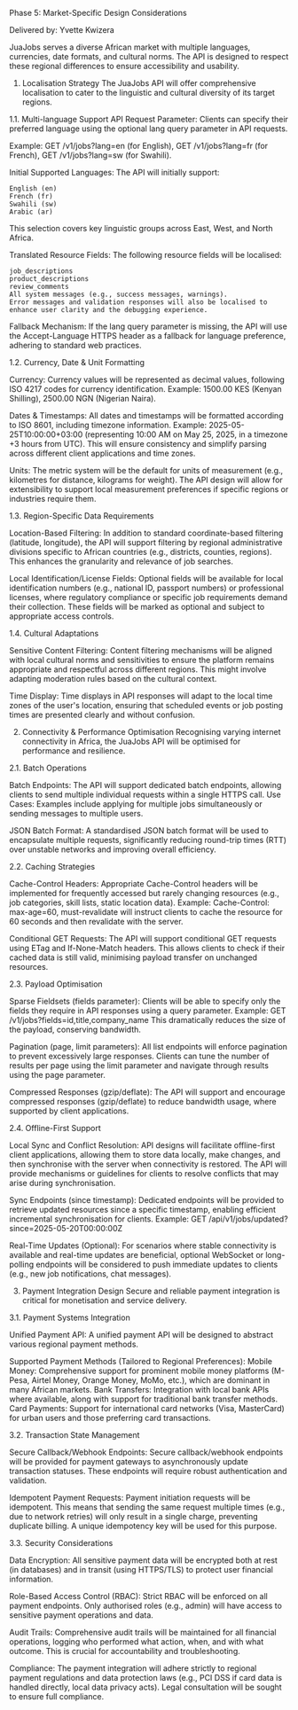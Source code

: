Phase 5: Market-Specific Design Considerations

Delivered by: Yvette Kwizera

JuaJobs serves a diverse African market with multiple languages, currencies, date formats, and cultural norms. The API is designed to respect these regional differences to ensure accessibility and usability.

1. Localisation Strategy
The JuaJobs API will offer comprehensive localisation to cater to the linguistic and cultural diversity of its target regions.

1.1. Multi-language Support
API Request Parameter: Clients can specify their preferred language using the optional lang query parameter in API requests.

Example: 
    GET /v1/jobs?lang=en (for English),
    GET /v1/jobs?lang=fr (for French), 
    GET /v1/jobs?lang=sw (for Swahili).

Initial Supported Languages: The API will initially support:

    English (en)
    French (fr)
    Swahili (sw)
    Arabic (ar) 

This selection covers key linguistic groups across East, West, and North Africa.

Translated Resource Fields: The following resource fields will be localised:

    job_descriptions
    product_descriptions 
    review_comments
    All system messages (e.g., success messages, warnings).
    Error messages and validation responses will also be localised to enhance user clarity and the debugging experience.

Fallback Mechanism: If the lang query parameter is missing, the API will use the Accept-Language HTTPS header as a fallback for language preference, adhering to standard web practices.


1.2. Currency, Date & Unit Formatting

Currency:
    Currency values will be represented as decimal values, following ISO 4217 codes for currency identification.
    Example: 1500.00 KES (Kenyan Shilling), 2500.00 NGN (Nigerian Naira).

Dates & Timestamps:
    All dates and timestamps will be formatted according to ISO 8601, including timezone information.
    Example: 2025-05-25T10:00:00+03:00 (representing 10:00 AM on May 25, 2025, in a timezone +3 hours from UTC). This will ensure consistency and simplify parsing across different client applications and time zones.

Units:
    The metric system will be the default for units of measurement (e.g., kilometres for distance, kilograms for weight).
    The API design will allow for extensibility to support local measurement preferences if specific regions or industries require them.


1.3. Region-Specific Data Requirements

Location-Based Filtering:
    In addition to standard coordinate-based filtering (latitude, longitude), the API will support filtering by regional administrative divisions specific to African countries (e.g., districts, counties, regions). This enhances the granularity and relevance of job searches.

Local Identification/License Fields:
    Optional fields will be available for local identification numbers (e.g., national ID, passport numbers) or professional licenses, where regulatory compliance or specific job requirements demand their collection. These fields will be marked as optional and subject to appropriate access controls.


1.4. Cultural Adaptations

Sensitive Content Filtering:
    Content filtering mechanisms will be aligned with local cultural norms and sensitivities to ensure the platform remains appropriate and respectful across different regions. This might involve adapting moderation rules based on the cultural context.

Time Display:
    Time displays in API responses will adapt to the local time zones of the user's location, ensuring that scheduled events or job posting times are presented clearly and without confusion.


2. Connectivity & Performance Optimisation
Recognising varying internet connectivity in Africa, the JuaJobs API will be optimised for performance and resilience.

2.1. Batch Operations

Batch Endpoints:
    The API will support dedicated batch endpoints, allowing clients to send multiple individual requests within a single HTTPS call.
    Use Cases: Examples include applying for multiple jobs simultaneously or sending messages to multiple users.

JSON Batch Format:
    A standardised JSON batch format will be used to encapsulate multiple requests, significantly reducing round-trip times (RTT) over unstable networks and improving overall efficiency.


2.2. Caching Strategies

Cache-Control Headers:
    Appropriate Cache-Control headers will be implemented for frequently accessed but rarely changing resources (e.g., job categories, skill lists, static location data).
    Example: Cache-Control: max-age=60, must-revalidate will instruct clients to cache the resource for 60 seconds and then revalidate with the server.

Conditional GET Requests:
    The API will support conditional GET requests using ETag and If-None-Match headers. This allows clients to check if their cached data is still valid, minimising payload transfer on unchanged resources.


2.3. Payload Optimisation

Sparse Fieldsets (fields parameter):
    Clients will be able to specify only the fields they require in API responses using a query parameter.
    Example: GET /v1/jobs?fields=id,title,company_name
    This dramatically reduces the size of the payload, conserving bandwidth.

Pagination (page, limit parameters):
    All list endpoints will enforce pagination to prevent excessively large responses.
    Clients can tune the number of results per page using the limit parameter and navigate through results using the page parameter.

Compressed Responses (gzip/deflate):
    The API will support and encourage compressed responses (gzip/deflate) to reduce bandwidth usage, where supported by client applications.


2.4. Offline-First Support

Local Sync and Conflict Resolution:
    API designs will facilitate offline-first client applications, allowing them to store data locally, make changes, and then synchronise with the server when connectivity is restored.
    The API will provide mechanisms or guidelines for clients to resolve conflicts that may arise during synchronisation.

Sync Endpoints (since timestamp):
    Dedicated endpoints will be provided to retrieve updated resources since a specific timestamp, enabling efficient incremental synchronisation for clients.
    Example: GET /api/v1/jobs/updated?since=2025-05-20T00:00:00Z

Real-Time Updates (Optional):
    For scenarios where stable connectivity is available and real-time updates are beneficial, optional WebSocket or long-polling endpoints will be considered to push immediate updates to clients (e.g., new job notifications, chat messages).


3. Payment Integration Design
Secure and reliable payment integration is critical for monetisation and service delivery.

3.1. Payment Systems Integration

Unified Payment API:
    A unified payment API will be designed to abstract various regional payment methods.

Supported Payment Methods (Tailored to Regional Preferences):
    Mobile Money: Comprehensive support for prominent mobile money platforms (M-Pesa, Airtel Money, Orange Money, MoMo, etc.), which are dominant in many African markets.
    Bank Transfers: Integration with local bank APIs where available, along with support for traditional bank transfer methods.
    Card Payments: Support for international card networks (Visa, MasterCard) for urban users and those preferring card transactions.

3.2. Transaction State Management

Secure Callback/Webhook Endpoints:
    Secure callback/webhook endpoints will be provided for payment gateways to asynchronously update transaction statuses. These endpoints will require robust authentication and validation.

Idempotent Payment Requests:
    Payment initiation requests will be idempotent. This means that sending the same request multiple times (e.g., due to network retries) will only result in a single charge, preventing duplicate billing. A unique idempotency key will be used for this purpose.

3.3. Security Considerations

Data Encryption:
    All sensitive payment data will be encrypted both at rest (in databases) and in transit (using HTTPS/TLS) to protect user financial information.

Role-Based Access Control (RBAC):
    Strict RBAC will be enforced on all payment endpoints. Only authorised roles (e.g., admin) will have access to sensitive payment operations and data.

Audit Trails:
    Comprehensive audit trails will be maintained for all financial operations, logging who performed what action, when, and with what outcome. This is crucial for accountability and troubleshooting.

Compliance:
    The payment integration will adhere strictly to regional payment regulations and data protection laws (e.g., PCI DSS if card data is handled directly, local data privacy acts). Legal consultation will be sought to ensure full compliance.